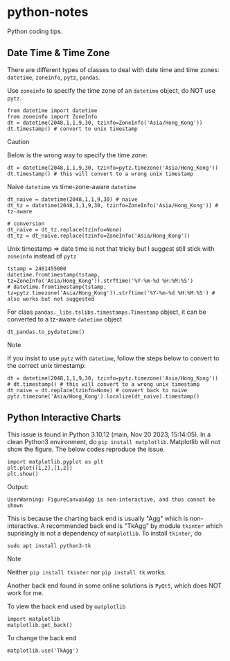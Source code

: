 # python-notes
Python coding tips.

## Date Time & Time Zone
There are different types of classes to deal with date time and time zones: `datetime`, `zoneinfo`, `pytz`, `pandas`.

Use `zoneinfo` to specify the time zone of an `datetime` object, do NOT use `pytz`.
```
from datetime import datetime
from zoneinfo import ZoneInfo
dt = datetime(2048,1,1,9,30, tzinfo=ZoneInfo('Asia/Hong_Kong'))
dt.timestamp() # convert to unix timestamp
```

> [!CAUTION]
> Below is the wrong way to specify the time zone:
> ```
> dt = datetime(2048,1,1,9,30, tzinfo=pytz.timezone('Asia/Hong_Kong'))
> dt.timestamp() # this will convert to a wrong unix timestamp
> ```

Naive `datetime` vs time-zone-aware `datetime`
```
dt_naive = datetime(2048,1,1,9,30) # naive
dt_tz = datetime(2048,1,1,9,30, tzinfo=ZoneInfo('Asia/Hong_Kong')) # tz-aware

# conversion
dt_naive = dt_tz.replace(tzinfo=None)
dt_tz = dt_naive.replace(tzinfo=ZoneInfo('Asia/Hong_Kong'))
```

Unix timestamp => date time is not that tricky but I suggest still stick with `zoneinfo` instead of `pytz`
```
tstamp = 2461455000
datetime.fromtimestamp(tstamp, tz=ZoneInfo('Asia/Hong_Kong')).strftime('%Y-%m-%d %H:%M:%S')
# datetime.fromtimestamp(tstamp, tz=pytz.timezone('Asia/Hong_Kong')).strftime('%Y-%m-%d %H:%M:%S') # also works but not suggested
```

For class `pandas._libs.tslibs.timestamps.Timestamp` object, it can be converted to a tz-aware `datetime` object
```
dt_pandas.to_pydatetime()
```

> [!NOTE]
> If you insist to use `pytz` with `datetime`, follow the steps below to convert to the correct unix timestamp:
> ```
> dt = datetime(2048,1,1,9,30, tzinfo=pytz.timezone('Asia/Hong_Kong'))
> # dt.timestamp() # this will convert to a wrong unix timestamp
> dt_naive = dt.replace(tzinfo=None) # convert back to naive
> pytz.timezone('Asia/Hong_Kong').localize(dt_naive).timestamp()
> ```


## Python Interactive Charts
This issue is found in Python 3.10.12 (main, Nov 20 2023, 15:14:05). In a clean Python3 environment, do `pip install matplotlib`. Matplotlib will not show the figure. The below codes reproduce the issue.
```
import matplotlib.pyplot as plt
plt.plot([1,2],[1,2])
plt.show()
```
Output:
```
UserWarning: FigureCanvasAgg is non-interactive, and thus cannot be shown
```
This is because the charting back end is usually "Agg" which is non-interactive. A recommended back end is "TkAgg" by module `tkinter` which suprisingly is not a dependency of `matplotlib`. To install `tkinter`, do
```
sudo apt install python3-tk
```
> [!NOTE]
> Neither `pip install tkinter` nor `pip install tk` works.

Another back end found in some online solutions is `PyQt5`, which does NOT work for me.

To view the back end used by `matplotlib`
```
import matplotlib
matplotlib.get_back()
```
To change the back end
```
matplotlib.use('TkAgg')
```

